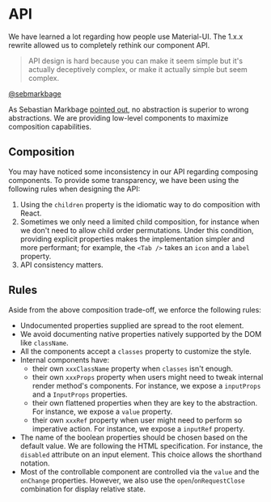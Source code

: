 # API

We have learned a lot regarding how people use Material-UI.
The 1.x.x rewrite allowed us to completely rethink our component API.

> API design is hard because you can make it seem simple but it's actually deceptively complex, or make it actually simple but seem complex.

[@sebmarkbage](https://twitter.com/sebmarkbage/status/728433349337841665)

As Sebastian Markbage [pointed out](http://2014.jsconf.eu/speakers/sebastian-markbage-minimal-api-surface-area-learning-patterns-instead-of-frameworks.html), no abstraction is superior to wrong abstractions.
We are providing low-level components to maximize composition capabilities.

## Composition

You may have noticed some inconsistency in our API regarding composing components.
To provide some transparency, we have been using the following rules when designing the API:

1. Using the `children` property is the idiomatic way to do composition with React.
2. Sometimes we only need a limited child composition, for instance when we don't need to allow child order permutations.
Under this condition, providing explicit properties makes the implementation simpler and more performant; for example, the `<Tab />` takes an `icon` and a `label` property.
3. API consistency matters.

## Rules

Aside from the above composition trade-off, we enforce the following rules:

- Undocumented properties supplied are spread to the root element.
- We avoid documenting native properties natively supported by the DOM like `className`.
- All the components accept a `classes` property to customize the style.
- Internal components have:
  - their own `xxxClassName` property when `classes` isn't enough.
  - their own `xxxProps` property when users might need to tweak internal render method's components. For instance, we expose a `inputProps` and a `InputProps` properties.
  - their own flattened properties when they are key to the abstraction. For instance, we expose a `value` property.
  - their own `xxxRef` property when user might need to perform so imperative action.
  For instance, we expose a `inputRef` property.
- The name of the boolean properties should be chosen based on the default value. We are following the HTML specification. For instance, the `disabled` attribute on an input element. This choice allows the shorthand notation.
- Most of the controllable component are controlled via the `value` and the `onChange` properties.
However, we also use the `open`/`onRequestClose` combination for display relative state.
